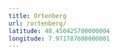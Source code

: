 ```yaml
---
title: Ortenberg
url: /ortenberg/
latitude: 48.450425700000004
longitude: 7.971787600000001
---
```

